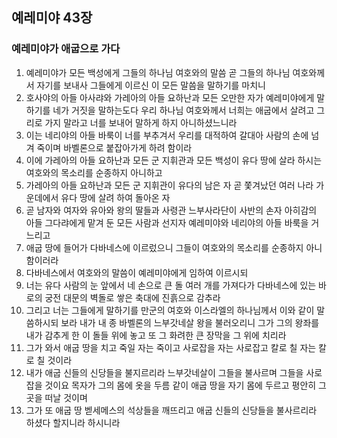 ## 예레미야 43장

### 예레미야가 애굽으로 가다 
1. 예레미야가 모든 백성에게 그들의 하나님 여호와의 말씀 곧 그들의 하나님 여호와께서 자기를 보내사 그들에게 이르신 이 모든 말씀을 말하기를 마치니
2. 호사야의 아들 아사랴와 가레아의 아들 요하난과 모든 오만한 자가 예레미야에게 말하기를 네가 거짓을 말하는도다 우리 하나님 여호와께서 너희는 애굽에서 살려고 그리로 가지 말라고 너를 보내어 말하게 하지 아니하셨느니라
3. 이는 네리야의 아들 바룩이 너를 부추겨서 우리를 대적하여 갈대아 사람의 손에 넘겨 죽이며 바벨론으로 붙잡아가게 하려 함이라
4. 이에 가레아의 아들 요하난과 모든 군 지휘관과 모든 백성이 유다 땅에 살라 하시는 여호와의 목소리를 순종하지 아니하고
5. 가레아의 아들 요하난과 모든 군 지휘관이 유다의 남은 자 곧 쫓겨났던 여러 나라 가운데에서 유다 땅에 살려 하여 돌아온 자
6. 곧 남자와 여자와 유아와 왕의 딸들과 사령관 느부사라단이 사반의 손자 아히감의 아들 그다랴에게 맡겨 둔 모든 사람과 선지자 예레미야와 네리야의 아들 바룩을 거느리고
7. 애굽 땅에 들어가 다바네스에 이르렀으니 그들이 여호와의 목소리를 순종하지 아니함이러라
8. 다바네스에서 여호와의 말씀이 예레미야에게 임하여 이르시되
9. 너는 유다 사람의 눈 앞에서 네 손으로 큰 돌 여러 개를 가져다가 다바네스에 있는 바로의 궁전 대문의 벽돌로 쌓은 축대에 진흙으로 감추라
10. 그리고 너는 그들에게 말하기를 만군의 여호와 이스라엘의 하나님께서 이와 같이 말씀하시되 보라 내가 내 종 바벨론의 느부갓네살 왕을 불러오리니 그가 그의 왕좌를 내가 감추게 한 이 돌들 위에 놓고 또 그 화려한 큰 장막을 그 위에 치리라
11. 그가 와서 애굽 땅을 치고 죽일 자는 죽이고 사로잡을 자는 사로잡고 칼로 칠 자는 칼로 칠 것이라
12. 내가 애굽 신들의 신당들을 불지르리라 느부갓네살이 그들을 불사르며 그들을 사로잡을 것이요 목자가 그의 몸에 옷을 두름 같이 애굽 땅을 자기 몸에 두르고 평안히 그 곳을 떠날 것이며
13. 그가 또 애굽 땅 벧세메스의 석상들을 깨뜨리고 애굽 신들의 신당들을 불사르리라 하셨다 할지니라 하시니라